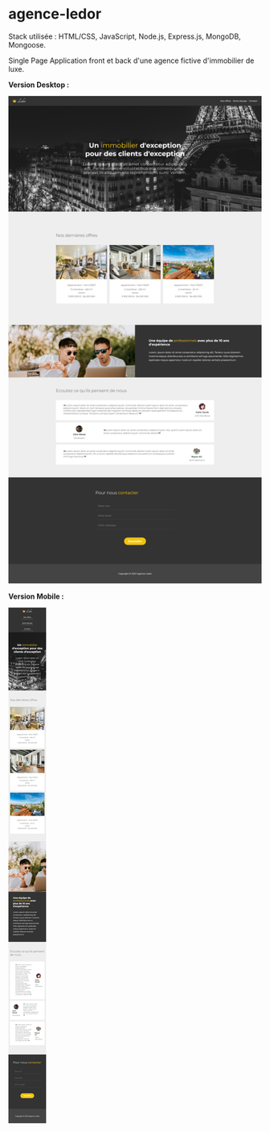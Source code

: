 # agence-ledor

Stack utilisée : HTML/CSS, JavaScript, Node.js, Express.js, MongoDB, Mongoose.


Single Page Application front et back d'une agence fictive d'immobilier de luxe.


**Version Desktop :**


![](/agence-ledor.png)


**Version Mobile :** 


![](/agence-ledor-mobile.png)
